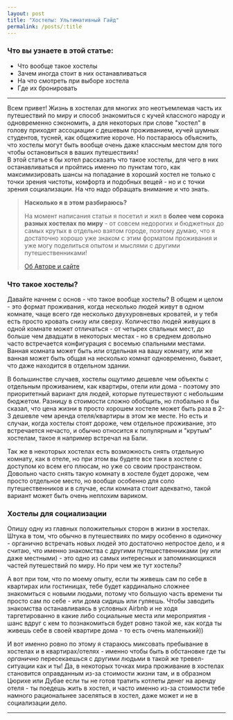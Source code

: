 ```yaml
---
layout: post
title: "Хостелы: Ультимативный Гайд"
permalink: /posts/:title
---
```


### Что вы узнаете в этой статье:
- Что вообще такое хостелы
- Зачем иногда стоит в них останавливаться
- На что смотреть при выборе хостела
- Где их бронировать

---

Всем привет! Жизнь в хостелах для многих это неотъемлемая часть их путешествий по миру и способ знакомиться с кучей классного народу и одновременно сэкономить, а для некоторых при слове "хостел" в голову приходят ассоциации с дешевым проживанием, кучей шумных студентов, тусней, как общежитие короче. Но постараюсь объяснить, что хостелы могут быть вообще очень даже классным местом для того чтобы остановиться в ваших путешествиях!  
В этой статье я бы хотел рассказать что такое хостелы, для чего в них останавливаться и пройтись именно по пунктам того, как максимизировать шансы на попадание в хороший хостел не только с точки зрения чистоты, комфорта и подобных вещей - но и с точки зрения социализации. На что надо обращать внимание и что знать.

>  **Насколько я в этом разбираюсь?**
> 
> На момент написания статьи я посетил и жил в **более чем сорока разных хостелах по миру** - от совсем недорогих и бюджетных до самых крутых в отдельно взятом городе, поэтому думаю, что я достаточно хорошо уже знаком с этим форматом проживания и уже могу поделиться опытом и мыслями с другими путешественниками!
>
> [Об Авторе и сайте](/about.md)

### Что такое хостелы?

Давайте начнем с основ - что такое вообще хостелы? В общем и целом - это формат проживания, когда несколько людей живут в одном комнате, чаще всего где несколько двухуровневых кроватей, и у тебя есть просто кровать снизу или сверху. Количество людей живущих в одной комнате может отличаться - от четырех спальных мест, до больше чем двадцати в некоторых местах - но в среднем довольно часто встречается конфигурация с восемью спальными местами. Ванная комната может быть или отдельная на вашу комнату, или же ванная может быть общая на несколько комнат одновременно, бывает, что даже находится в отдельном здании.

В большинстве случаев, хостелы ощутимо дешевле чем объекты с отдельным проживанием, как квартиры, отели или дома - поэтому это приоритетный вариант для людей, которые путешествуют с небольшим бюджетом. Разницу в стоимости сложно обобщить, но глобально я бы сказал, что цена жизни в просто хорошем хостеле может быть раза в 2-3 дешевле чем аренда отеля/квартиры в этом же месте. Но есть и случаи, когда хостелы стоят дороже, чем отдельное проживание, это встречается нечасто, и обычно относится к популярным и "крутым" хостелам, такое я например встречал на Бали.

Так же в некоторых хостелах есть возможность снять отдельную комнату, как в отеле, но при этом вы будете все таки в хостеле с доступом ко всем его плюсам, но уже со своим пространством. Довольно часто снять такую комнату в хостеле будет дороже, чем просто отдельное место, но вообще особенно для соло путешественников и в случае, если комната стоит адекватно, такой вариант может быть очень неплохим вариком.



### Хостелы для социализации

Опишу одну из главных положительных сторон в жизни в хостелах. Штука в том, что обычно в путешествиях по миру особенно в одиночку - органично встречать новых людей это достаточно непростое дело, и я считаю, что именно знакомства с другими путешественниками (ну или даже местными) - это одно из самых интересных и запоминающихся частей путешествий по миру. Но при чем же тут хостелы?

А вот при том, что по моему опыту, если ты живешь сам по себе в квартирах или гостиницах, тебе будет кардинально сложнее знакомиться с новыми людьми, потому что большую часть времени ты просто сам по себе - или дома сидишь или гуляешь. Чтобы заводить знакомства останавливаясь в условных Airbnb и не ходя таргетированно в какие либо социальные места или мероприятия - шанс вдруг с кем то познакомиться будет ровно такой же, как когда ты живешь себе в своей квартире дома - то есть очень маленький))

И вот именно ровно по этому я стараюсь миксовать пребывание в хостелах и в квартирах/отелях - именно чтобы быть в обстановке где ты *органично* пересекаешься с другими людьми в такой же тревел-ситуации как и ты! Да, в некоторых точках мира проживание в хостелах становится оправданным из-за стоимости жизни там, и в образном Цюрихе или Дубае если ты не готов тратить котлеты денег на аренду отеля - ты поедешь жить в хостел, и часто именно из-за стоимости тебе намного рациональнее заселяться в хостел, даже может и не в социализации дело.



---



